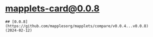 # mapplets-card@0.0.8

    ## [0.0.8](https://github.com/mapplesorg/mapplets/compare/v0.0.4...v0.0.8) (2024-02-12)


  